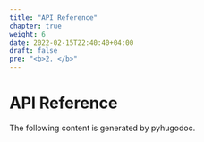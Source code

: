 ```yaml
---
title: "API Reference"
chapter: true
weight: 6
date: 2022-02-15T22:40:40+04:00
draft: false
pre: "<b>2. </b>"
---
```


# API Reference

The following content is generated by pyhugodoc.
